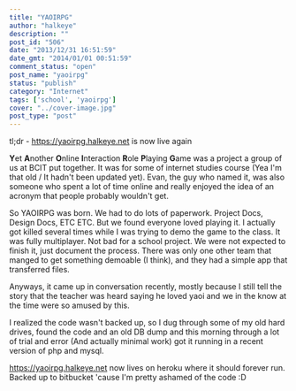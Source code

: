 ```yaml
---
title: "YAOIRPG"
author: "halkeye"
description: ""
post_id: "506"
date: "2013/12/31 16:51:59"
date_gmt: "2014/01/01 00:51:59"
comment_status: "open"
post_name: "yaoirpg"
status: "publish"
category: "Internet"
tags: ['school', 'yaoirpg']
cover: "../cover-image.jpg"
post_type: "post"
---
```


tl;dr - <https://yaoirpg.halkeye.net> is now live again

**Y**et **A**nother **O**nline **I**nteraction **R**ole **P**laying **G**ame was a project a group of us at BCIT put together. It was for some of internet studies course (Yea I'm that old / It hadn't been updated yet). Evan, the guy who named it, was also someone who spent a lot of time online and really enjoyed the idea of an acronym that people probably wouldn't get.

So YAOIRPG was born. We had to do lots of paperwork. Project Docs, Design Docs, ETC ETC. But we found everyone loved playing it. I actually got killed several times while I was trying to demo the game to the class. It was fully multiplayer. Not bad for a school project. We were not expected to finish it, just document the process. There was only one other team that manged to get something demoable (I think), and they had a simple app that transferred files.

Anyways, it came up in conversation recently, mostly because I still tell the story that the teacher was heard saying he loved yaoi and we in the know at the time were so amused by this.

I realized the code wasn't backed up, so I dug through some of my old hard drives, found the code and an old DB dump and this morning through a lot of trial and error (And actually minimal work) got it running in a recent version of php and mysql.

<https://yaoirpg.halkeye.net> now lives on heroku where it should forever run. Backed up to bitbucket 'cause I'm pretty ashamed of the code :D
